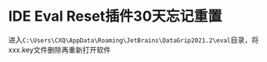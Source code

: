 # IDE Eval Reset插件30天忘记重置
进入`C:\Users\CXQ\AppData\Roaming\JetBrains\DataGrip2021.2\eval`目录，将xxx.key文件删除再重新打开软件